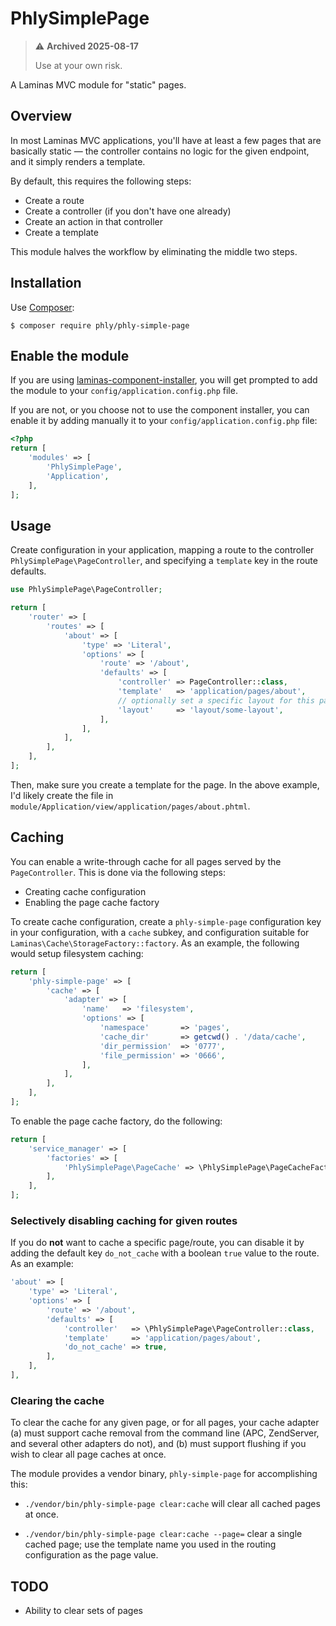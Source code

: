 # PhlySimplePage

> :warning: **Archived 2025-08-17**
> 
> Use at your own risk.

A Laminas MVC module for "static" pages.

## Overview

In most Laminas MVC applications, you'll have at least a few pages that are
basically static — the controller contains no logic for the given endpoint, and
it simply renders a template.

By default, this requires the following steps:

- Create a route
- Create a controller (if you don't have one already)
- Create an action in that controller
- Create a template

This module halves the workflow by eliminating the middle two steps.

## Installation

Use [Composer](https://getcomposer.org):

```console
$ composer require phly/phly-simple-page
```

## Enable the module

If you are using [laminas-component-installer](https://docs.laminas.dev/laminas-component-installer),
you will get prompted to add the module to your `config/application.config.php`
file.

If you are not, or you choose not to use the component installer, you can enable
it by adding manually it to your `config/application.config.php` file:

```php
<?php
return [
    'modules' => [
        'PhlySimplePage',
        'Application',
    ],
];
```

## Usage

Create configuration in your application, mapping a route to the controller
`PhlySimplePage\PageController`, and specifying a `template` key in the route
defaults.

```php
use PhlySimplePage\PageController;

return [
    'router' => [
        'routes' => [
            'about' => [
                'type' => 'Literal',
                'options' => [
                    'route' => '/about',
                    'defaults' => [
                        'controller' => PageController::class,
                        'template'   => 'application/pages/about',
                        // optionally set a specific layout for this page
                        'layout'     => 'layout/some-layout',
                    ],
                ],
            ],
        ],
    ],
];
```

Then, make sure you create a template for the page. In the above example, I'd 
likely create the file in `module/Application/view/application/pages/about.phtml`.

## Caching

You can enable a write-through cache for all pages served by the
`PageController`. This is done via the following steps:

- Creating cache configuration
- Enabling the page cache factory

To create cache configuration, create a `phly-simple-page` configuration key in
your configuration, with a `cache` subkey, and configuration suitable for
`Laminas\Cache\StorageFactory::factory`. As an example, the following would setup
filesystem caching:

```php
return [
    'phly-simple-page' => [
        'cache' => [
            'adapter' => [
                'name'   => 'filesystem',
                'options' => [
                    'namespace'       => 'pages',
                    'cache_dir'       => getcwd() . '/data/cache',
                    'dir_permission'  => '0777',
                    'file_permission' => '0666',
                ],
            ],
        ],
    ],
];
```

To enable the page cache factory, do the following:

```php
return [
    'service_manager' => [
        'factories' => [
            'PhlySimplePage\PageCache' => \PhlySimplePage\PageCacheFactory::class,
        ],
    ],
];
```

### Selectively disabling caching for given routes

If you do **not** want to cache a specific page/route, you can disable it by
adding the default key `do_not_cache` with a boolean `true` value to the route.
As an example:

```php
'about' => [
    'type' => 'Literal',
    'options' => [
        'route' => '/about',
        'defaults' => [
            'controller'   => \PhlySimplePage\PageController::class,
            'template'     => 'application/pages/about',
            'do_not_cache' => true,
        ],
    ],
],
```

### Clearing the cache

To clear the cache for any given page, or for all pages, your cache adapter (a)
must support cache removal from the command line (APC, ZendServer, and several
other adapters do not), and (b) must support flushing if you wish to clear all
page caches at once.

The module provides a vendor binary, `phly-simple-page` for accomplishing this:

- `./vendor/bin/phly-simple-page clear:cache` will clear all cached pages at
  once.

- `./vendor/bin/phly-simple-page clear:cache --page=` clear a single
  cached page; use the template name you used in the routing configuration as
  the page value.

## TODO

- Ability to clear sets of pages
